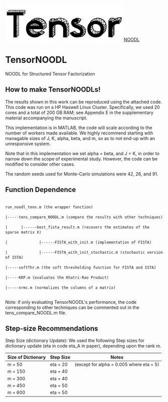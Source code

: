 ![TNOODL](https://github.com/srambhatla/TensorNOODL/blob/master/tensor_logo.png "TNOODL")[NOODL](https://github.com/srambhatla/TensorNOODL/blob/master/logo.png "NOODL")

# TensorNOODL
NOODL for Structured Tensor Factorization

## How to make TensorNOODLs!

The results shown in this work can be reproduced using the attached code. This code was run on a HP Haswell Linux Cluster. Specifically, we used 20 cores and a total of 200 GB RAM; see Appendix E in the supplementary material accompanying the manuscript.

This implementation is in MATLAB, the code will scale according to the number of workers made available. We highly recommend starting with managable sizes of J, K, alpha, beta, and m, so as to not end-up with an unresponsive system. 

Note that in this implementation we set alpha = beta, and J = K, in order to narrow down the scope of experimental study. However, the code can be modified to consider other cases. 

The random seeds used for Monte-Carlo simulations were 42, 26, and 91. 

## Function Dependence
<pre><code>
run_noodl_tens.m (the wrapper function)<br>
|-----tens_compare_NOODL.m (compare the results with other techniques) <br> 
|      |------best_fista_result.m (recovers the estimates of the sparse matrix X) <br>
|              |------FISTA_with_init.m (implementation of FISTA) <br>
|              |------FISTA_with_init_stochastic.m (stochastic version of ISTA) <br>
|-----softThr.m (the soft thresholding function for FISTA and ISTA) <br>
|-----KRP.m (evaluates the Khatri-Rao Product) <br>
|-----nrmc.m (normalizes the columns of a matrix)        <br>     
</pre></code>

Note: if only evaluating TensorNOODL's performance, the code corresponding to other techniques can be commented out in the tens_compare_NOODL.m  file. 


## Step-size Recommendations 

Step Size (dictionary Update): We used the following Step sizes for dictionary update (eta in code eta_A in paper), depending upon the rank m.

| Size of Dictionary | Step Size | Notes |
| ------| ------- | ------ |
|m = 50 |eta = 20 |(except for alpha = 0.005 where eta = 5)|
|m = 150 | eta = 40 | |
| m = 300 | eta = 40| |
| m = 450 | eta = 50 | |
| m = 600 | eta = 50 | |

